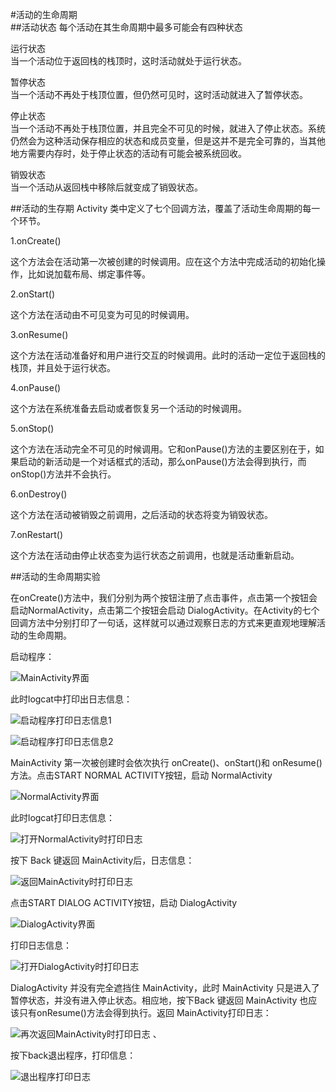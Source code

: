 #活动的生命周期  
##活动状态
每个活动在其生命周期中最多可能会有四种状态  

运行状态  
当一个活动位于返回栈的栈顶时，这时活动就处于运行状态。 

暂停状态  
当一个活动不再处于栈顶位置，但仍然可见时，这时活动就进入了暂停状态。

停止状态  
当一个活动不再处于栈顶位置，并且完全不可见的时候，就进入了停止状态。系统仍然会为这种活动保存相应的状态和成员变量，但是这并不是完全可靠的，当其他地方需要内存时，处于停止状态的活动有可能会被系统回收。  

销毁状态  
当一个活动从返回栈中移除后就变成了销毁状态。

##活动的生存期
Activity 类中定义了七个回调方法，覆盖了活动生命周期的每一个环节。

1.onCreate()  

这个方法会在活动第一次被创建的时候调用。应在这个方法中完成活动的初始化操作，比如说加载布局、绑定事件等。

2.onStart()

这个方法在活动由不可见变为可见的时候调用。

3.onResume()

这个方法在活动准备好和用户进行交互的时候调用。此时的活动一定位于返回栈的栈顶，并且处于运行状态。

4.onPause()

这个方法在系统准备去启动或者恢复另一个活动的时候调用。

5.onStop()

这个方法在活动完全不可见的时候调用。它和onPause()方法的主要区别在于，如果启动的新活动是一个对话框式的活动，那么onPause()方法会得到执行，而onStop()方法并不会执行。

6.onDestroy()

这个方法在活动被销毁之前调用，之后活动的状态将变为销毁状态。

7.onRestart()

这个方法在活动由停止状态变为运行状态之前调用，也就是活动重新启动。

##活动的生命周期实验  

在onCreate()方法中，我们分别为两个按钮注册了点击事件，点击第一个按钮会启动NormalActivity，点击第二个按钮会启动 DialogActivity。在Activity的七个回调方法中分别打印了一句话，这样就可以通过观察日志的方式来更直观地理解活动的生命周期。  

启动程序：  

![MainActivity界面](img/a1.png)  

此时logcat中打印出日志信息：  

![启动程序打印日志信息1](img/b.png)  

![启动程序打印日志信息2](img/c.png)  
  
MainActivity 第一次被创建时会依次执行 onCreate()、onStart()和 onResume()方法。点击START NORMAL ACTIVITY按钮，启动 NormalActivity 
 
![NormalActivity界面](img/d1.png)  

此时logcat打印日志信息： 
 
![打开NormalActivity时打印日志](img/e.png)

按下 Back 键返回 MainActivity后，日志信息：
 
![返回MainActivity时打印日志](img/f.png)  

点击START DIALOG ACTIVITY按钮，启动 DialogActivity

![DialogActivity界面](img/g1.png) 

打印日志信息：

![打开DialogActivity时打印日志](img/h.png)

DialogActivity 并没有完全遮挡住 MainActivity，此时 MainActivity 只是进入了暂停状态，并没有进入停止状态。相应地，按下Back 键返回 MainActivity 也应该只有onResume()方法会得到执行。返回 MainActivity打印日志：  

![再次返回MainActivity时打印日志](img/i.png)  、

按下back退出程序，打印信息：  

![退出程序打印日志](img/j.png)




